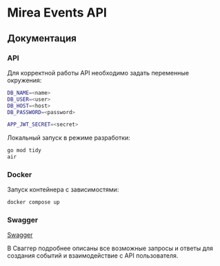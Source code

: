 # Mirea Events API

## Документация

### API

Для корректной работы API необходимо задать переменные окружения:

```bash
DB_NAME=<name>
DB_USER=<user>
DB_HOST=<host>
DB_PASSWORD=<password>

APP_JWT_SECRET=<secret>
```

Локальный запуск в режиме разработки:

```bash
go mod tidy
air
```

### Docker

Запуск контейнера с зависимостями:

```bash
docker compose up
```

### Swagger

[Swagger](http://localhost:3000/swagger)

В Сваггер подробнее описаны все возможные запросы и ответы для создания событий и взаимодействие с API пользователя.
